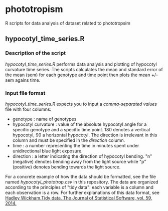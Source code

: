 # phototropism
R scripts for data analysis of dataset related to phototropsim

## hypocotyl_time_series.R 
### Description of the script
*hypocotyl_time_series.R* performs data analysis and plotting of hypocotyl curvature time series. The scripts calculates the
mean and standard error of the mean (sem) for each genotype and time point then plots the mean +/- sem agains time.

### Input file format
*hypocotyl_time_series.R* expects you to input a *comma-separated values* file with four columns:
* genotype : name of genotypes
* hypocotyl curvature : value of the absolute hypocotyl angle for a specific genotype and a specific time point. 180 denotes a
vertical hypocotyl, 90 a horizontal hypocotyl. The direction is irrelevant in this column and must be specified in the *direction*
column.
* time : a number representing the time in minutes spent under unidirectional blue light exposure.
* direction : a letter indicating the direction of hypocotyl bending. "n" (negative) denotes bending away from the light source
while "p" (positive) denotes bending towards the light source.

For a concrete example of how the data should be formatted, see the file named *hypocotyl_phototrop.csv* in this repository. The
data are organized according to the principles of "tidy data": each variable is a column and each observation is a row. For further
explanations of this data format, see [Hadley Wickham.Tidy data. The Journal of Statistical Software, vol. 59, 2014.](http://vita.had.co.nz/papers/tidy-data.html)
